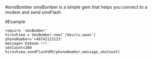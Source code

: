 #smsBomber
smsBomber is a simple gem that helps you connect to a modem and send smsFlash

#Example
````
require 'smsBomber'
hiroshima = SmsBomber.new('/dev/cu.wwan')
phoneNumber='+40742123123'
message='Kaboom !!!'
smsCount=200
hiroshima.sendFlashSMS(phoneNumber,message,smsCount)
````